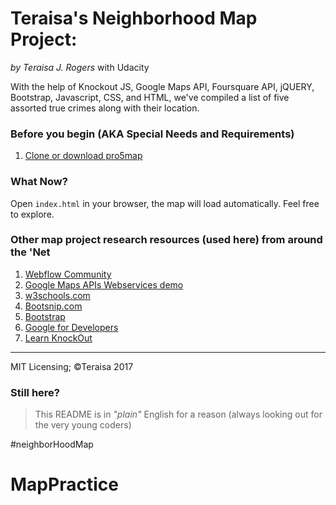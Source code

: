 
# Teraisa's Neighborhood Map Project:
_by Teraisa J. Rogers_ with Udacity


With the help of Knockout JS, Google Maps API, Foursquare API, jQUERY, Bootstrap, Javascript, CSS, and HTML, we've compiled a list of five assorted true crimes along with their location.

### Before you begin (AKA Special Needs and Requirements)
1. [Clone or download pro5map](https://github.com/Teraisa/pro5map)

### What Now?
Open `index.html` in your browser, the map will load automatically. Feel free to explore.

### Other map project research resources (used here) from around the 'Net
1. [Webflow Community](https://forum.webflow.com)
2. [Google Maps APIs Webservices demo](https://codepen.io/msliwka/pen/kXGpdb)
3. [w3schools.com](https://www.w3schools.com/howto/howto_google_maps.asp)
4. [Bootsnip.com](https://bootsnipp.com/)
5. [Bootstrap](https://getbootstrap.com/docs/3.3/components/)
6. [Google for Developers](https://developers.google.com/web/fundamentals/design-and-ux/responsive/)
7. [Learn KnockOut](http://learn.knockoutjs.com/)


--------------

MIT Licensing; ©Teraisa 2017

### Still here?
>This README is in *"plain"* English for a reason
(always looking out for the very young coders)

#neighborHoodMap
# MapPractice

